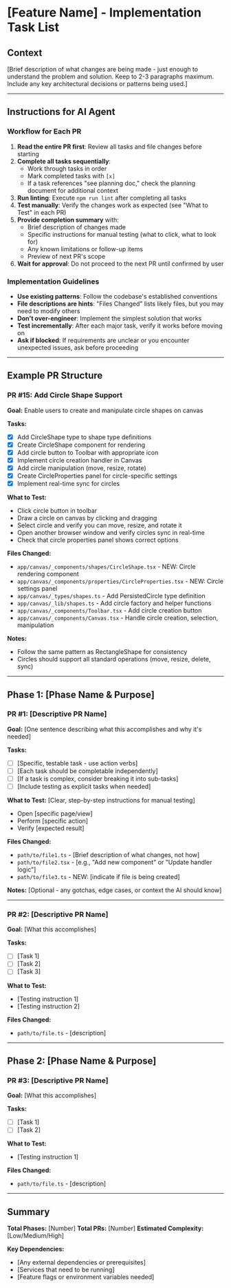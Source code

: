 # [Feature Name] - Implementation Task List

## Context

[Brief description of what changes are being made - just enough to understand the problem and solution. Keep to 2-3 paragraphs maximum. Include any key architectural decisions or patterns being used.]

---

## Instructions for AI Agent

### Workflow for Each PR

1. **Read the entire PR first**: Review all tasks and file changes before starting
2. **Complete all tasks sequentially**:
   - Work through tasks in order
   - Mark completed tasks with `[x]`
   - If a task references "see planning doc," check the planning document for additional context
3. **Run linting**: Execute `npm run lint` after completing all tasks
4. **Test manually**: Verify the changes work as expected (see "What to Test" in each PR)
5. **Provide completion summary** with:
   - Brief description of changes made
   - Specific instructions for manual testing (what to click, what to look for)
   - Any known limitations or follow-up items
   - Preview of next PR's scope
6. **Wait for approval**: Do not proceed to the next PR until confirmed by user

### Implementation Guidelines

- **Use existing patterns**: Follow the codebase's established conventions
- **File descriptions are hints**: "Files Changed" lists likely files, but you may need to modify others
- **Don't over-engineer**: Implement the simplest solution that works
- **Test incrementally**: After each major task, verify it works before moving on
- **Ask if blocked**: If requirements are unclear or you encounter unexpected issues, ask before proceeding

---

## Example PR Structure

### PR #15: Add Circle Shape Support

**Goal:** Enable users to create and manipulate circle shapes on canvas

**Tasks:**

- [x] Add CircleShape type to shape type definitions
- [x] Create CircleShape component for rendering
- [x] Add circle button to Toolbar with appropriate icon
- [x] Implement circle creation handler in Canvas
- [x] Add circle manipulation (move, resize, rotate)
- [x] Create CircleProperties panel for circle-specific settings
- [x] Implement real-time sync for circles

**What to Test:**

- Click circle button in toolbar
- Draw a circle on canvas by clicking and dragging
- Select circle and verify you can move, resize, and rotate it
- Open another browser window and verify circles sync in real-time
- Check that circle properties panel shows correct options

**Files Changed:**

- `app/canvas/_components/shapes/CircleShape.tsx` - NEW: Circle rendering component
- `app/canvas/_components/properties/CircleProperties.tsx` - NEW: Circle settings panel
- `app/canvas/_types/shapes.ts` - Add PersistedCircle type definition
- `app/canvas/_lib/shapes.ts` - Add circle factory and helper functions
- `app/canvas/_components/Toolbar.tsx` - Add circle creation button
- `app/canvas/_components/Canvas.tsx` - Handle circle creation, selection, manipulation

**Notes:**

- Follow the same pattern as RectangleShape for consistency
- Circles should support all standard operations (move, resize, delete, sync)

---

## Phase 1: [Phase Name & Purpose]

### PR #1: [Descriptive PR Name]

**Goal:** [One sentence describing what this accomplishes and why it's needed]

**Tasks:**

- [ ] [Specific, testable task - use action verbs]
- [ ] [Each task should be completable independently]
- [ ] [If a task is complex, consider breaking it into sub-tasks]
- [ ] [Include testing as explicit tasks when needed]

**What to Test:**
[Clear, step-by-step instructions for manual testing]

- Open [specific page/view]
- Perform [specific action]
- Verify [expected result]

**Files Changed:**

- `path/to/file1.ts` - [Brief description of what changes, not how]
- `path/to/file2.tsx` - [e.g., "Add new component" or "Update handler logic"]
- `path/to/file3.ts` - NEW: [indicate if file is being created]

**Notes:** [Optional - any gotchas, edge cases, or context the AI should know]

---

### PR #2: [Descriptive PR Name]

**Goal:** [What this accomplishes]

**Tasks:**

- [ ] [Task 1]
- [ ] [Task 2]
- [ ] [Task 3]

**What to Test:**

- [Testing instruction 1]
- [Testing instruction 2]

**Files Changed:**

- `path/to/file.ts` - [description]

---

## Phase 2: [Phase Name & Purpose]

### PR #3: [Descriptive PR Name]

**Goal:** [What this accomplishes]

**Tasks:**

- [ ] [Task 1]
- [ ] [Task 2]

**What to Test:**

- [Testing instruction 1]

**Files Changed:**

- `path/to/file.ts` - [description]

---

## Summary

**Total Phases:** [Number]
**Total PRs:** [Number]
**Estimated Complexity:** [Low/Medium/High]

**Key Dependencies:**

- [Any external dependencies or prerequisites]
- [Services that need to be running]
- [Feature flags or environment variables needed]
